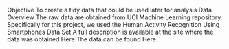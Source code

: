 Objective
To create a tidy data that could be used later for analysis
Data Overview
The raw data are obtained from UCI Machine Learning repository. Specifically for this project, we used the Human Activity Recognition Using Smartphones Data Set 
A full description is available at the site where the data was obtained Here
The data can be found Here.

